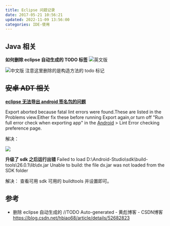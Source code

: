 ```yaml
---
title: Eclipse 问题记录
date: 2017-05-21 10:56:21
updated: 2022-11-09 13:56:00
categories: IDE-使用
---
```


## Java 相关

**如何删除 eclipse 自动生成的 TODO 标签**
![英文版](https://upload-images.jianshu.io/upload_images/1662509-cb293aab1b48af67.png?imageMogr2/auto-orient/strip%7CimageView2/2/w/1240)

![中文版](https://upload-images.jianshu.io/upload_images/1662509-af2daba4c6dcbb49.png?imageMogr2/auto-orient/strip%7CimageView2/2/w/1240)
注意这里删除的是构造方法的 todo 标记

## ~~安卓 ADT 相关~~

 [**eclipse 无法导出 android 签名包的问题**](http://blog.csdn.net/wojuedezhehenmafanya/article/details/8115066)

Export aborted because fatal lint errors were found.These are listed in the Problems view.Either fix these before running Export again,or turn off "Run full error check when exporting app" in the [Android](http://lib.csdn.net/base/android) > Lint Error checking preference page.

解决：

![](http://upload-images.jianshu.io/upload_images/1662509-a2bf64399ff544a0.png?imageMogr2/auto-orient/strip%7CimageView2/2/w/1240)

**升级了 sdk 之后运行出错**
Failed to load D:\Android-Studio\sdk\build-tools\26.0.1\lib\dx.jar
 Unable to build: the file dx.jar was not loaded from the SDK folder

解决：
查看可用 sdk 可用的 buildtools 并设置即可。

## 参考

* 删除 eclipse 自动生成的 //TODO Auto-generated - 黄彪博客 - CSDN博客
<https://blog.csdn.net/hbiao68/article/details/52682823>

